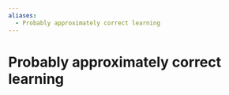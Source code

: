 ```yaml
---
aliases:
  - Probably approximately correct learning
---
```


# Probably approximately correct learning
